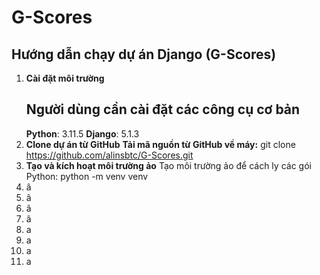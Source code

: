 # G-Scores
## Hướng dẫn chạy dự án Django (G-Scores)
1. **Cài đặt môi trường**
   ## Người dùng cần cài đặt các công cụ cơ bản
   **Python**: 3.11.5
   **Django**: 5.1.3
2.  **Clone dự án từ GitHub**
   **Tải mã nguồn từ GitHub về máy:**
    git clone https://github.com/alinsbtc/G-Scores.git
3.  **Tạo và kích hoạt môi trường ảo**
   Tạo môi trường ảo để cách ly các gói Python:
    python -m venv venv
5. â
6. â
7. â
8. â
9. a
10. a
11. a
12. a
